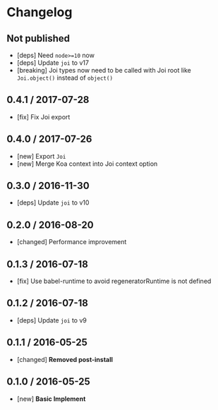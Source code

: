 # Changelog

## Not published

- [deps] Need `node>=10` now
- [deps] Update `joi` to v17
- [breaking] Joi types now need to be called with Joi root like `Joi.object()` instead of `object()`

## 0.4.1 / 2017-07-28

- [fix] Fix Joi export

## 0.4.0 / 2017-07-26

- [new] Export `Joi`
- [new] Merge Koa context into Joi context option

## 0.3.0 / 2016-11-30

- [deps] Update `joi` to v10

## 0.2.0 / 2016-08-20

- [changed] Performance improvement

## 0.1.3 / 2016-07-18

- [fix] Use babel-runtime to avoid regeneratorRuntime is not defined

## 0.1.2 / 2016-07-18

- [deps] Update `joi` to v9

## 0.1.1 / 2016-05-25

- [changed] **Removed post-install**

## 0.1.0 / 2016-05-25

- [new] **Basic Implement**
